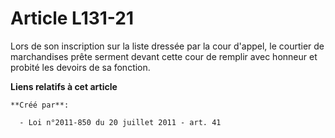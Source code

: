 # Article L131-21

Lors de son inscription sur la liste dressée par la cour d'appel, le courtier de marchandises prête serment devant cette cour
de remplir avec honneur et probité les devoirs de sa fonction.

**Liens relatifs à cet article**

	**Créé par**:

	  - Loi n°2011-850 du 20 juillet 2011 - art. 41
